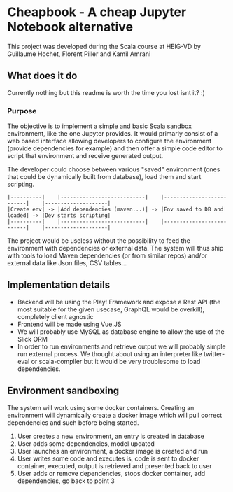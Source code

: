 # Cheapbook - A cheap Jupyter Notebook alternative

This project was developed during the Scala course at HEIG-VD by Guillaume Hochet, Florent Piller and Kamil Amrani

## What does it do
Currently nothing but this readme is worth the time you lost isnt it? :)

### Purpose
The objective is to implement a simple and basic Scala sandbox environment, like the one Jupyter provides. It would primarly consist of a web based interface allowing developers to configure the environment (provide dependencies for example) and then offer a simple code editor to script that environment and receive generated output. 

The developer could choose between various "saved" environment (ones that could be dynamically built from database), load them and start scripting.

```
|----------|    |---------------------------|    |--------------------------|    |--------------------|
|Create env| -> |Add dependencies (maven...)| -> |Env saved to DB and loaded| -> |Dev starts scripting|
|----------|    |---------------------------|    |--------------------------|    |--------------------|
```
The project would be useless without the possibility to feed the environment with dependencies or external data. The system will thus ship with tools to load Maven dependencies (or from similar repos) and/or external data like Json files, CSV tables...

## Implementation details
- Backend will be using the Play! Framework and expose a Rest API (the most suitable for the given usecase, GraphQL would be overkill), completely client agnostic
- Frontend will be made using Vue.JS
- We will probably use MySQL as database engine to allow the use of the Slick ORM
- In order to run environments and retrieve output we will probably simple run external process. We thought about using an interpreter like twitter-eval or scala-compiler but it would be very troublesome to load dependencies.

## Environment sandboxing
The system will work using some docker containers. Creating an environment will dynamically create a docker image which will pull correct dependencies and such before being started.
1. User creates a new environment, an entry is created in database
2. User adds some dependencies, model updated
3. User launches an environment, a docker image is created and run
4. User writes some code and executes is, code is sent to docker container, executed, output is retrieved and presented back to user
5. User adds or remove dependencies, stops docker container, add dependencies, go back to point 3
